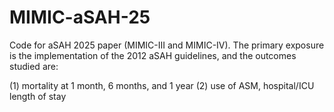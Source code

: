 # MIMIC-aSAH-25
Code for aSAH 2025 paper (MIMIC-III and MIMIC-IV). The primary exposure is the implementation of the 2012 aSAH guidelines, and the outcomes studied are: 

(1) mortality at 1 month, 6 months, and 1 year
(2) use of ASM, hospital/ICU length of stay

